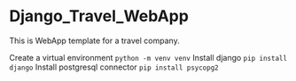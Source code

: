 # Django_Travel_WebApp
This is WebApp template for a travel company.

Create a virtual environment `python -m venv venv`
Install django `pip install django`
Install postgresql connector `pip install psycopg2`
